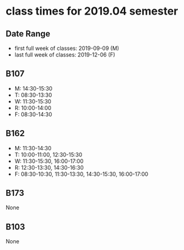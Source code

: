 # class times for 2019.04 semester

## Date Range

- first full week of classes: 2019-09-09 (M)
- last full week of classes: 2019-12-06 (F)

## B107

- M: 14:30-15:30
- T: 08:30-13:30
- W: 11:30-15:30
- R: 10:00-14:00
- F: 08:30-14:30

## B162

- M: 11:30-14:30
- T: 10:00-11:00, 12:30-15:30
- W: 11:30-15:30, 16:00-17:00
- R: 12:30-13:30, 14:30-16:30
- F: 08:30-10:30, 11:30-13:30, 14:30-15:30, 16:00-17:00

## B173

None

## B103

None